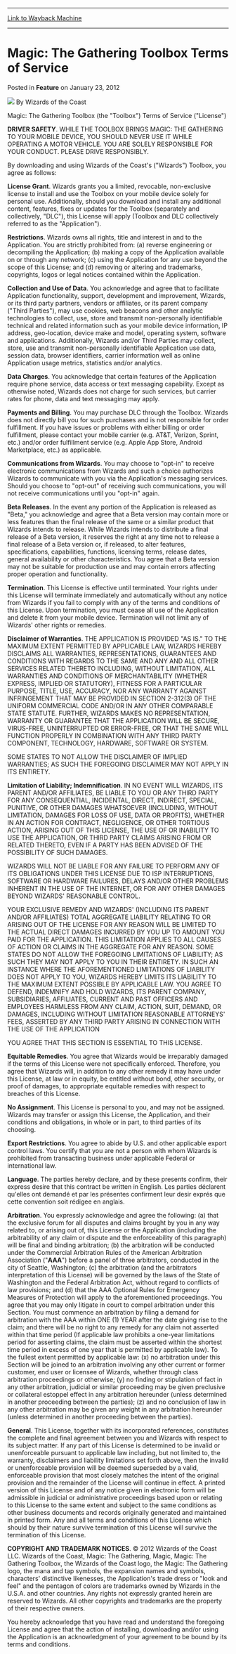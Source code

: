 
---
[Link to Wayback Machine](https://web.archive.org/web/20211129184111/https://magic.wizards.com/en/articles/archive/feature/magic-gathering-toolbox-terms-service-2012-01-23)

[_metadata_:wayback_url]:- "https://magic.wizards.com/en/articles/archive/feature/magic-gathering-toolbox-terms-service-2012-01-23"
[_metadata_:wayback_raw_url]:- "https://web.archive.org/web/20211129184111id_/https://magic.wizards.com/en/articles/archive/feature/magic-gathering-toolbox-terms-service-2012-01-23"
[_metadata_:wayback_capture_timestamp]:- "2021-11-29 18:41:11+00:00"
[_metadata_:description]:- "Magic: The Gathering Toolbox (the `Toolbox`) Terms of Service (`License`) DRIVER SAFETY. WHILE THE TOOLBOX BRINGS MAGIC: THE GATHERING TO YOUR MOBILE DEVICE, YOU SHOULD NEVER USE IT WHILE OPERATING A MOTOR VEHICLE. YOU ARE SOLELY RESPONSIBLE FOR YOUR CONDUCT. PLEASE DRIVE RESPONSIBLY. By downloading and using Wizards of the Coast's (`Wizards`) Toolbox, you agree as follows:"
[_metadata_:generator]:- "Drupal 7 (http://drupal.org)"
[_metadata_:publish_date]:- "2012-01-23"
---


Magic: The Gathering Toolbox Terms of Service
=============================================



 Posted in **Feature**
 on January 23, 2012 






![](https://media.magic.wizards.com/styles/auth_small/public/images/person/wizards_author.jpg)
By Wizards of the Coast












Magic: The Gathering Toolbox (the "Toolbox") Terms of Service ("License")


**DRIVER SAFETY**. WHILE THE TOOLBOX BRINGS MAGIC: THE GATHERING TO YOUR MOBILE DEVICE, YOU SHOULD NEVER USE IT WHILE OPERATING A MOTOR VEHICLE. YOU ARE SOLELY RESPONSIBLE FOR YOUR CONDUCT. PLEASE DRIVE RESPONSIBLY. 


By downloading and using Wizards of the Coast's ("Wizards") Toolbox, you agree as follows:


**License Grant**. Wizards grants you a limited, revocable, non-exclusive license to install and use the Toolbox on your mobile device solely for personal use. Additionally, should you download and install any additional content, features, fixes or updates for the Toolbox (separately and collectively, "DLC"), this License will apply (Toolbox and DLC collectively referred to as the "Application"). 


**Restrictions**. Wizards owns all rights, title and interest in and to the Application. You are strictly prohibited from: (a) reverse engineering or decompiling the Application; (b) making a copy of the Application available on or through any network; (c) using the Application for any use beyond the scope of this License; and (d) removing or altering and trademarks, copyrights, logos or legal notices contained within the Application.


**Collection and Use of Data**. You acknowledge and agree that to facilitate Application functionality, support, development and improvement, Wizards, or its third party partners, vendors or affiliates, or its parent company ("Third Parties"), may use cookies, web beacons and other analytic technologies to collect, use, store and transmit non-personally identifiable technical and related information such as your mobile device information, IP address, geo-location, device make and model, operating system, software and applications. Additionally, Wizards and/or Third Parties may collect, store, use and transmit non-personally identifiable Application use data, session data, browser identifiers, carrier information well as online Application usage metrics, statistics and/or analytics.


**Data Charges**. You acknowledge that certain features of the Application require phone service, data access or text messaging capability. Except as otherwise noted, Wizards does not charge for such services, but carrier rates for phone, data and text messaging may apply.


**Payments and Billing**. You may purchase DLC through the Toolbox. Wizards does not directly bill you for such purchases and is not responsible for order fulfillment. If you have issues or problems with either billing or order fulfillment, please contact your mobile carrier (e.g. AT&T, Verizon, Sprint, etc.) and/or order fulfillment service (e.g. Apple App Store, Android Marketplace, etc.) as applicable.


**Communications from Wizards**. You may choose to "opt-in" to receive electronic communications from Wizards and such a choice authorizes Wizards to communicate with you via the Application's messaging services. Should you choose to "opt-out" of receiving such communications, you will not receive communications until you "opt-in" again. 


**Beta Releases**. In the event any portion of the Application is released as "Beta," you acknowledge and agree that a Beta version may contain more or less features than the final release of the same or a similar product that Wizards intends to release. While Wizards intends to distribute a final release of a Beta version, it reserves the right at any time not to release a final release of a Beta version or, if released, to alter features, specifications, capabilities, functions, licensing terms, release dates, general availability or other characteristics. You agree that a Beta version may not be suitable for production use and may contain errors affecting proper operation and functionality. 


**Termination**. This License is effective until terminated. Your rights under this License will terminate immediately and automatically without any notice from Wizards if you fail to comply with any of the terms and conditions of this License. Upon termination, you must cease all use of the Application and delete it from your mobile device. Termination will not limit any of Wizards' other rights or remedies.


**Disclaimer of Warranties**. THE APPLICATION IS PROVIDED "AS IS." TO THE MAXIMUM EXTENT PERMITTED BY APPLICABLE LAW, WIZARDS HEREBY DISCLAIMS ALL WARRANTIES, REPRESENTATIONS, GUARANTEES AND CONDITIONS WITH REGARDS TO THE SAME AND ANY AND ALL OTHER SERVICES RELATED THERETO INCLUDING, WITHOUT LIMITATION, ALL WARRANTIES AND CONDITIONS OF MERCHANTABILITY (WHETHER EXPRESS, IMPLIED OR STATUTORY), FITNESS FOR A PARTICULAR PURPOSE, TITLE, USE, ACCURACY, NOR ANY WARRANTY AGAINST INFRINGEMENT THAT MAY BE PROVIDED IN SECTION 2-312(3) OF THE UNIFORM COMMERCIAL CODE AND/OR IN ANY OTHER COMPARABLE STATE STATUTE. FURTHER, WIZARDS MAKES NO REPRESENTATION, WARRANTY OR GUARANTEE THAT THE APPLICATION WILL BE SECURE, VIRUS-FREE, UNINTERRUPTED OR ERROR-FREE, OR THAT THE SAME WILL FUNCTION PROPERLY IN COMBINATION WITH ANY THIRD PARTY COMPONENT, TECHNOLOGY, HARDWARE, SOFTWARE OR SYSTEM.


SOME STATES TO NOT ALLOW THE DISCLAIMER OF IMPLIED WARRANTIES; AS SUCH THE FOREGOING DISCLAIMER MAY NOT APPLY IN ITS ENTIRETY.


**Limitation of Liability; Indemnification**. IN NO EVENT WILL WIZARDS, ITS PARENT AND/OR AFFILIATES, BE LIABLE TO YOU OR ANY THIRD PARTY FOR ANY CONSEQUENTIAL, INCIDENTAL, DIRECT, INDIRECT, SPECIAL, PUNITIVE, OR OTHER DAMAGES WHATSOEVER (INCLUDING, WITHOUT LIMITATION, DAMAGES FOR LOSS OF USE, DATA OR PROFITS), WHETHER IN AN ACTION FOR CONTRACT, NEGLIGENCE, OR OTHER TORTIOUS ACTION, ARISING OUT OF THIS LICENSE, THE USE OF OR INABILITY TO USE THE APPLICATION, OR THIRD PARTY CLAIMS ARISING FROM OR RELATED THERETO, EVEN IF A PARTY HAS BEEN ADVISED OF THE POSSIBILITY OF SUCH DAMAGES. 


WIZARDS WILL NOT BE LIABLE FOR ANY FAILURE TO PERFORM ANY OF ITS OBLIGATIONS UNDER THIS LICENSE DUE TO ISP INTERRUPTIONS, SOFTWARE OR HARDWARE FAILURES, DELAYS AND/OR OTHER PROBLEMS INHERENT IN THE USE OF THE INTERNET, OR FOR ANY OTHER DAMAGES BEYOND WIZARDS' REASONABLE CONTROL.


YOUR EXCLUSIVE REMEDY AND WIZARDS' (INCLUDING ITS PARENT AND/OR AFFILIATES) TOTAL AGGREGATE LIABILITY RELATING TO OR ARISING OUT OF THE LICENSE FOR ANY REASON WILL BE LIMITED TO THE ACTUAL DIRECT DAMAGES INCURRED BY YOU UP TO AMOUNT YOU PAID FOR THE APPLICATION. THIS LIMITATION APPLIES TO ALL CAUSES OF ACTION OR CLAIMS IN THE AGGREGATE FOR ANY REASON. SOME STATES DO NOT ALLOW THE FOREGOING LIMITATIONS OF LIABILITY; AS SUCH THEY MAY NOT APPLY TO YOU IN THEIR ENTIRETY. IN SUCH AN INSTANCE WHERE THE AFOREMENTIONED LIMITATIONS OF LIABILITY DOES NOT APPLY TO YOU, WIZARDS HEREBY LIMITS ITS LIABILITY TO THE MAXIMUM EXTENT POSSIBLE BY APPLICABLE LAW. YOU AGREE TO DEFEND, INDEMNIFY AND HOLD WIZARDS, ITS PARENT COMPANY, SUBSIDIARIES, AFFILIATES, CURRENT AND PAST OFFICERS AND EMPLOYEES HARMLESS FROM ANY CLAIM, ACTION, SUIT, DEMAND, OR DAMAGES, INCLUDING WITHOUT LIMITATION REASONABLE ATTORNEYS' FEES, ASSERTED BY ANY THIRD PARTY ARISING IN CONNECTION WITH THE USE OF THE APPLICATION


YOU AGREE THAT THIS SECTION IS ESSENTIAL TO THIS LICENSE.


**Equitable Remedies**. You agree that Wizards would be irreparably damaged if the terms of this License were not specifically enforced. Therefore, you agree that Wizards will, in addition to any other remedy it may have under this License, at law or in equity, be entitled without bond, other security, or proof of damages, to appropriate equitable remedies with respect to breaches of this License.


**No Assignment**. This License is personal to you, and may not be assigned. Wizards may transfer or assign this License, the Application, and their conditions and obligations, in whole or in part, to third parties of its choosing.


**Export Restrictions**. You agree to abide by U.S. and other applicable export control laws. You certify that you are not a person with whom Wizards is prohibited from transacting business under applicable Federal or international law.


**Language**. The parties hereby declare, and by these presents confirm, their express desire that this contract be written in English. Les parties déclarent qu'elles ont demandé et par les présentes confirment leur desir exprés que cette convention soit rédigee en anglais.


**Arbitration**. You expressly acknowledge and agree the following: (a) that the exclusive forum for all disputes and claims brought by you in any way related to, or arising out of, this License or the Application (including the arbitrability of any claim or dispute and the enforceability of this paragraph) will be final and binding arbitration; (b) the arbitration will be conducted under the Commercial Arbitration Rules of the American Arbitration Association ("**AAA**") before a panel of three arbitrators, conducted in the city of Seattle, Washington; (c) the arbitration (and the arbitrators interpretation of this License) will be governed by the laws of the State of Washington and the Federal Arbitration Act, without regard to conflicts of law provisions; and (d) that the AAA Optional Rules for Emergency Measures of Protection will apply to the aforementioned proceedings. You agree that you may only litigate in court to compel arbitration under this Section. You must commence an arbitration by filing a demand for arbitration with the AAA within ONE (1) YEAR after the date giving rise to the claim; and there will be no right to any remedy for any claim not asserted within that time period (If applicable law prohibits a one-year limitations period for asserting claims, the claim must be asserted within the shortest time period in excess of one year that is permitted by applicable law). To the fullest extent permitted by applicable law: (x) no arbitration under this Section will be joined to an arbitration involving any other current or former customer, end user or licensee of Wizards, whether through class arbitration proceedings or otherwise; (y) no finding or stipulation of fact in any other arbitration, judicial or similar proceeding may be given preclusive or collateral estoppel effect in any arbitration hereunder (unless determined in another proceeding between the parties); (z) and no conclusion of law in any other arbitration may be given any weight in any arbitration hereunder (unless determined in another proceeding between the parties). 


**General**. This License, together with its incorporated references, constitutes the complete and final agreement between you and Wizards with respect to its subject matter. If any part of this License is determined to be invalid or unenforceable pursuant to applicable law including, but not limited to, the warranty, disclaimers and liability limitations set forth above, then the invalid or unenforceable provision will be deemed superseded by a valid, enforceable provision that most closely matches the intent of the original provision and the remainder of the License will continue in effect. A printed version of this License and of any notice given in electronic form will be admissible in judicial or administrative proceedings based upon or relating to this License to the same extent and subject to the same conditions as other business documents and records originally generated and maintained in printed form. Any and all terms and conditions of this License which should by their nature survive termination of this License will survive the termination of this License.


**COPYRIGHT AND TRADEMARK NOTICES**. © 2012 Wizards of the Coast LLC. Wizards of the Coast, Magic: The Gathering, Magic, Magic: The Gathering Toolbox, the Wizards of the Coast logo, the Magic: The Gathering logo, the mana and tap symbols, the expansion names and symbols, characters' distinctive likenesses, the Application's trade dress or "look and feel" and the pentagon of colors are trademarks owned by Wizards in the U.S.A. and other countries. Any rights not expressly granted herein are reserved to Wizards. All other copyrights and trademarks are the property of their respective owners. 


You hereby acknowledge that you have read and understand the foregoing License and agree that the action of installing, downloading and/or using the Application is an acknowledgment of your agreement to be bound by its terms and conditions. 








